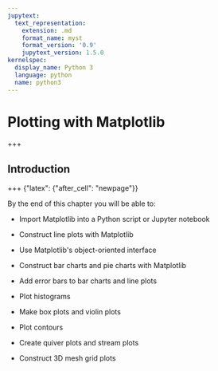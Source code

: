 ```yaml
---
jupytext:
  text_representation:
    extension: .md
    format_name: myst
    format_version: '0.9'
    jupytext_version: 1.5.0
kernelspec:
  display_name: Python 3
  language: python
  name: python3
---
```


# Plotting with Matplotlib

+++

## Introduction

+++ {"latex": {"after_cell": "newpage"}}

By the end of this chapter you will be able to:

 * Import Matplotlib into a Python script or Jupyter notebook

 * Construct line plots with Matplotlib

 * Use Matplotlib's object-oriented interface

 * Construct bar charts and pie charts with Matplotlib

 * Add error bars to bar charts and line plots

 * Plot histograms
 
 * Make box plots and violin plots

 * Plot contours
 
 * Create quiver plots and stream plots

 * Construct 3D mesh grid plots

```{code-cell} ipython3

```
